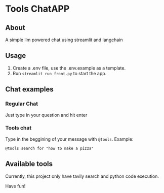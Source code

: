 # Tools ChatAPP

## About

A simple llm powered chat using streamlit and langchain

## Usage

1. Create a .env file, use the .env.example as a template.
2. Run `streamlit run front.py` to start the app.

## Chat examples

### Regular Chat

Just type in your question and hit enter

### Tools chat
Type in the beggining of your message with `@tools`. Example:

`@tools search for "how to make a pizza"`

## Available tools

Currently, this project only have tavily search and python code execution.

Have fun!
